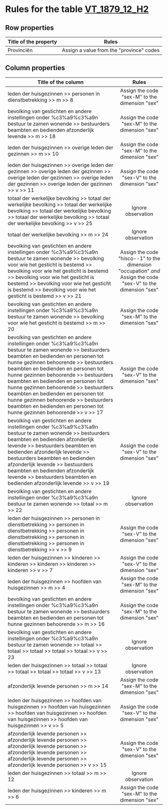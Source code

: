 # Rules for the table [VT_1879_12_H2](https://github.com/cgueret/DataDump/blob/master/xls-marked/VT_1879_12_H2_marked.xls?raw=true)
## Row properties
| Title of the property | Rules |
| --------------------- |:-----:|
| Provinciën | Assign a value from the "province" codes |
## Column properties
| Title of the column | Rules |
| --------------------- |:-----:|
| leden der huisgezinnen >> personen in dienstbetrekking >> m >> 8 | Assign the code "sex-M" to the dimension "sex" |
| bevolking van gestichten en andere instellingen onder %c3%a9%c3%a9n bestuur te zamen wonende >> bestuurders beambten en bedienden afzonderlijk levende >> m >> 18 | Assign the code "sex-M" to the dimension "sex" |
| leden der huisgezinnen >> overige leden der gezinnen >> m >> 10 | Assign the code "sex-M" to the dimension "sex" |
| leden der huisgezinnen >> overige leden der gezinnen >> overige leden der gezinnen >> overige leden der gezinnen >> overige leden der gezinnen >> overige leden der gezinnen >> v >> 11 | Assign the code "sex-V" to the dimension "sex" |
| totaal der werkelijke bevolking >> totaal der werkelijke bevolking >> totaal der werkelijke bevolking >> totaal der werkelijke bevolking >> totaal der werkelijke bevolking >> totaal der werkelijke bevolking >> v >> 25 | Ignore observation |
| totaal der werkelijke bevolking >> m >> 24 | Ignore observation |
| bevolking van gestichten en andere instellingen onder %c3%a9%c3%a9n bestuur te zamen wonende >> bevolking voor wie het gesticht is bestemd >> bevolking voor wie het gesticht is bestemd >> bevolking voor wie het gesticht is bestemd >> bevolking voor wie het gesticht is bestemd >> bevolking voor wie het gesticht is bestemd >> v >> 21 | Assign the code "hisco--1" to the dimension "occupation" *and* Assign the code "sex-V" to the dimension "sex" |
| bevolking van gestichten en andere instellingen onder %c3%a9%c3%a9n bestuur te zamen wonende >> bevolking voor wie het gesticht is bestemd >> m >> 20 | Assign the code "sex-M" to the dimension "sex" |
| bevolking van gestichten en andere instellingen onder %c3%a9%c3%a9n bestuur te zamen wonende >> bestuurders beambten en bedienden en personen tot hunne gezinnen behoorende >> bestuurders beambten en bedienden en personen tot hunne gezinnen behoorende >> bestuurders beambten en bedienden en personen tot hunne gezinnen behoorende >> bestuurders beambten en bedienden en personen tot hunne gezinnen behoorende >> bestuurders beambten en bedienden en personen tot hunne gezinnen behoorende >> v >> 17 | Assign the code "sex-V" to the dimension "sex" |
| bevolking van gestichten en andere instellingen onder %c3%a9%c3%a9n bestuur te zamen wonende >> bestuurders beambten en bedienden afzonderlijk levende >> bestuurders beambten en bedienden afzonderlijk levende >> bestuurders beambten en bedienden afzonderlijk levende >> bestuurders beambten en bedienden afzonderlijk levende >> bestuurders beambten en bedienden afzonderlijk levende >> v >> 19 | Assign the code "sex-V" to the dimension "sex" |
| bevolking van gestichten en andere instellingen onder %c3%a9%c3%a9n bestuur te zamen wonende >> totaal >> m >> 22 | Ignore observation |
| leden der huisgezinnen >> personen in dienstbetrekking >> personen in dienstbetrekking >> personen in dienstbetrekking >> personen in dienstbetrekking >> personen in dienstbetrekking >> v >> 9 | Assign the code "sex-V" to the dimension "sex" |
| leden der huisgezinnen >> kinderen >> kinderen >> kinderen >> kinderen >> kinderen >> v >> 7 | Assign the code "sex-V" to the dimension "sex" |
| leden der huisgezinnen >> hoofden van huisgezinnen >> m >> 4 | Assign the code "sex-M" to the dimension "sex" |
| bevolking van gestichten en andere instellingen onder %c3%a9%c3%a9n bestuur te zamen wonende >> bestuurders beambten en bedienden en personen tot hunne gezinnen behoorende >> m >> 16 | Assign the code "sex-M" to the dimension "sex" |
| bevolking van gestichten en andere instellingen onder %c3%a9%c3%a9n bestuur te zamen wonende >> totaal >> totaal >> totaal >> totaal >> totaal >> v >> 23 | Ignore observation |
| leden der huisgezinnen >> totaal >> totaal >> totaal >> totaal >> totaal >> v >> 13 | Ignore observation |
| afzonderlijk levende personen >> m >> 14 | Assign the code "sex-M" to the dimension "sex" |
| leden der huisgezinnen >> hoofden van huisgezinnen >> hoofden van huisgezinnen >> hoofden van huisgezinnen >> hoofden van huisgezinnen >> hoofden van huisgezinnen >> v >> 5 | Assign the code "sex-V" to the dimension "sex" |
| afzonderlijk levende personen >> afzonderlijk levende personen >> afzonderlijk levende personen >> afzonderlijk levende personen >> afzonderlijk levende personen >> afzonderlijk levende personen >> v >> 15 | Assign the code "sex-V" to the dimension "sex" |
| leden der huisgezinnen >> totaal >> m >> 12 | Ignore observation |
| leden der huisgezinnen >> kinderen >> m >> 6 | Assign the code "sex-M" to the dimension "sex" |
